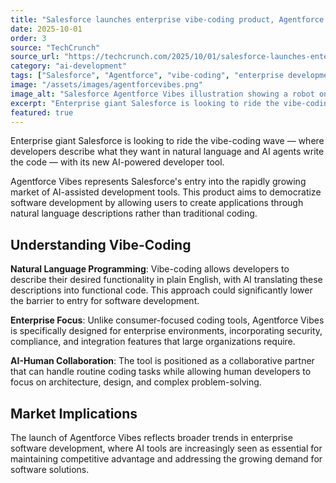 ```yaml
---
title: "Salesforce launches enterprise vibe-coding product, Agentforce Vibes"
date: 2025-10-01
order: 3
source: "TechCrunch"
source_url: "https://techcrunch.com/2025/10/01/salesforce-launches-enterprise-vibe-coding-product-agentforce-vibes/"
category: "ai-development"
tags: ["Salesforce", "Agentforce", "vibe-coding", "enterprise development", "AI coding"]
image: "/assets/images/agentforcevibes.png"
image_alt: "Salesforce Agentforce Vibes illustration showing a robot on a laptop generating web form code"
excerpt: "Enterprise giant Salesforce is looking to ride the vibe-coding wave — where developers describe what they want in natural language and AI agents write the code — with its new AI-powered developer tool."
featured: true
---
```


Enterprise giant Salesforce is looking to ride the vibe-coding wave — where developers describe what they want in natural language and AI agents write the code — with its new AI-powered developer tool.

Agentforce Vibes represents Salesforce's entry into the rapidly growing market of AI-assisted development tools. This product aims to democratize software development by allowing users to create applications through natural language descriptions rather than traditional coding.

## Understanding Vibe-Coding

**Natural Language Programming**: Vibe-coding allows developers to describe their desired functionality in plain English, with AI translating these descriptions into functional code. This approach could significantly lower the barrier to entry for software development.

**Enterprise Focus**: Unlike consumer-focused coding tools, Agentforce Vibes is specifically designed for enterprise environments, incorporating security, compliance, and integration features that large organizations require.

**AI-Human Collaboration**: The tool is positioned as a collaborative partner that can handle routine coding tasks while allowing human developers to focus on architecture, design, and complex problem-solving.

## Market Implications

The launch of Agentforce Vibes reflects broader trends in enterprise software development, where AI tools are increasingly seen as essential for maintaining competitive advantage and addressing the growing demand for software solutions.